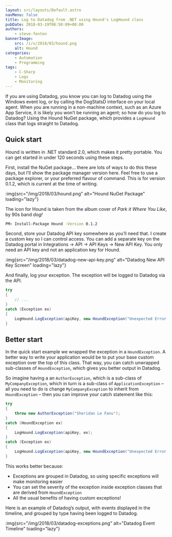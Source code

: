 ```yaml
---
layout: src/layouts/Default.astro
navMenu: false
title: Log to Datadog from .NET using Hound's LogHound class
pubDate: 2018-03-19T08:50:09+00:00
authors:
    - steve-fenton
bannerImage:
    src: /i/x/2018/03/hound.png
    alt: Hound
categories:
    - Automation
    - Programming
tags:
    - C-Sharp
    - Logs
    - Monitoring
---
```


If you are using Datadog, you know you can log to Datadog using the Windows event log, or by calling the DogStatsD interface on your local agent. When you are running in a non-machine context, such as an Azure App Service, it is likely you won’t be running an agent; so how do you log to Datadog? Using the Hound NuGet package, which provides a `LogHound` class that logs straight to Datadog.

## Quick start

Hound is written in .NET standard 2.0, which makes it pretty portable. You can get started in under 120 seconds using these steps.

First, install the NuGet package… there are lots of ways to do this these days, but I’ll show the package manager version here. Feel free to use a package explorer, or your preferred flavour of command. This is for version 0.1.2, which is current at the time of writing.

:img{src="/img/2018/03/hound.png" alt="Hound NuGet Package" loading="lazy"}

The icon for Hound is taken from the album cover of *Park it Where You Like*, by 90s band *dog!*

```bash
PM> Install-Package Hound -Version 0.1.2
```

Second, store your Datadog API key somewhere as you’ll need that. I create a custom key so I can control access. You can add a separate key on the Datadog portal in Integrations -> API -> API Keys -> New API Key. You only need an API key and not an application key for Hound.

:img{src="/img/2018/03/datadog-new-api-key.png" alt="Datadog New API Key Screen" loading="lazy"}

And finally, log your exception. The exception will be logged to Datadog via the API.

```csharp
try
{
    // ...
}
catch (Exception ex)
{
    LogHound.LogException(apiKey, new HoundException("Unexpected Error! Byt see below for a better way to log messages!", ex));
}
```

## Better start

In the quick start example we wrapped the exception in a `HoundException`. A better way to write your application would be to put your base custom exception over the top of this class. That way, you can catch unwrapped sub-classes of `HoundException`, which gives you better output in Datadog.

So imagine having a an `AuthorException`, which is a sub-class of `MyCompanyException`, which in turn is a sub-class of `ApplicationException` – all you need to do is change `MyCompanyException` to inherit from `HoundException` – then you can improve your catch statement like this:

```csharp
try
{
    throw new AuthorException("Sheridan Le Fanu");
}
catch (HoundException ex)
{
    LogHound.LogException(apiKey, ex);
}
catch (Exception ex)
{
    LogHound.LogException(apiKey, new HoundException("Unexpected Error!", ex));
}
```

This works better because:

- Exceptions are grouped in Datadog, so using specific exceptions will make monitoring easier
- You can set the severity of the exception inside exception classes that are derived from `HoundException`
- All the usual benefits of having custom exceptions!

Here is an example of Datadog’s output, with events displayed in the timeline, and grouped by type having been logged to Datadog.

:img{src="/img/2018/03/datadog-exceptions.png" alt="Datadog Event Timeline" loading="lazy"}